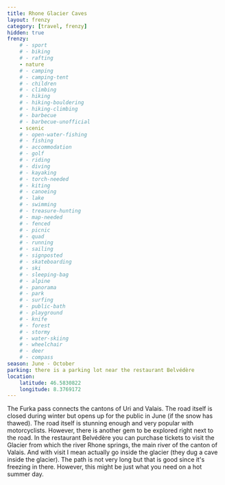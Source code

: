 ```yaml
---
title: Rhone Glacier Caves
layout: frenzy
category: [travel, frenzy]
hidden: true
frenzy:
    # - sport
    # - biking
    # - rafting
    - nature
    # - camping
    # - camping-tent
    # - children
    # - climbing
    # - hiking
    # - hiking-bouldering
    # - hiking-climbing
    # - barbecue
    # - barbecue-unofficial
    - scenic
    # - open-water-fishing
    # - fishing
    # - accommodation
    # - golf
    # - riding
    # - diving
    # - kayaking
    # - torch-needed
    # - kiting
    # - canoeing
    # - lake
    # - swimming
    # - treasure-hunting
    # - map-needed
    # - fenced
    # - picnic
    # - quad
    # - running
    # - sailing
    # - signposted
    # - skateboarding
    # - ski
    # - sleeping-bag
    # - alpine
    # - panorama
    # - park
    # - surfing
    # - public-bath
    # - playground
    # - knife
    # - forest
    # - stormy
    # - water-skiing
    # - wheelchair
    # - deer
    # - compass
season: June - October
parking: there is a parking lot near the restaurant Belvédère
location:
    latitude: 46.5830822
    longitude: 8.3769172
---
```


The Furka pass connects the cantons of Uri and Valais. The road itself is closed during winter but opens up for the public in June (if the snow has thawed). The road itself is stunning enough and very popular with motorcyclists. However, there is another gem to be explored right next to the road. In the restaurant Belvédère you can purchase tickets to visit the Glacier from which the river Rhone springs, the main river of the canton of Valais. And with visit I mean actually go inside the glacier (they dug a cave inside the glacier). The path is not very long but that is good since it's freezing in there. However, this might be just what you need on a hot summer day.